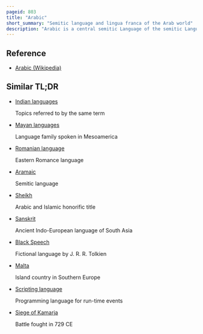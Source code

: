 ```yaml
---
pageid: 803
title: "Arabic"
short_summary: "Semitic language and lingua franca of the Arab world"
description: "Arabic is a central semitic Language of the semitic Languages Branch of the afroasiatic Languages Family. It is named after the arab People during the Iron Age and spoken primarily in the arab World."
---
```


## Reference

- [Arabic (Wikipedia)](https://en.wikipedia.org/?curid=803)

## Similar TL;DR

- [Indian languages](/tldr/en/indian-languages)

  Topics referred to by the same term

- [Mayan languages](/tldr/en/mayan-languages)

  Language family spoken in Mesoamerica

- [Romanian language](/tldr/en/romanian-language)

  Eastern Romance language

- [Aramaic](/tldr/en/aramaic)

  Semitic language

- [Sheikh](/tldr/en/sheikh)

  Arabic and Islamic honorific title

- [Sanskrit](/tldr/en/sanskrit)

  Ancient Indo-European language of South Asia

- [Black Speech](/tldr/en/black-speech)

  Fictional language by J. R. R. Tolkien

- [Malta](/tldr/en/malta)

  Island country in Southern Europe

- [Scripting language](/tldr/en/scripting-language)

  Programming language for run-time events

- [Siege of Kamarja](/tldr/en/siege-of-kamarja)

  Battle fought in 729 CE
